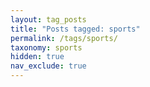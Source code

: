```yaml
---
layout: tag_posts
title: "Posts tagged: sports"
permalink: /tags/sports/
taxonomy: sports
hidden: true
nav_exclude: true
---
```

